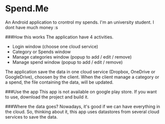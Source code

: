 # Spend.Me
An Android application to crontrol my spends. I'm an university student. I dont have much money :s

###How this works
The application have 4 activities.
- Login window (choose one cloud service)
- Category or Spends window
- Manage categories window (popup to add / edit / remove)
- Manage spend window (popup to add / edit / remove)

The application save the data in one cloud service (Dropbox, OneDrive or GoogleDrive), choosen by the client.
When the client manage a category or a spend, the file containing the data, will be updated.

###Use the app
This app is not available on google play store. If you want to use, download the project and build it.

###Where the data goes?
Nowadays, it's good if we can have everything in the cloud. So, thinking about it, this app uses datastores from several cloud services to save the data.
